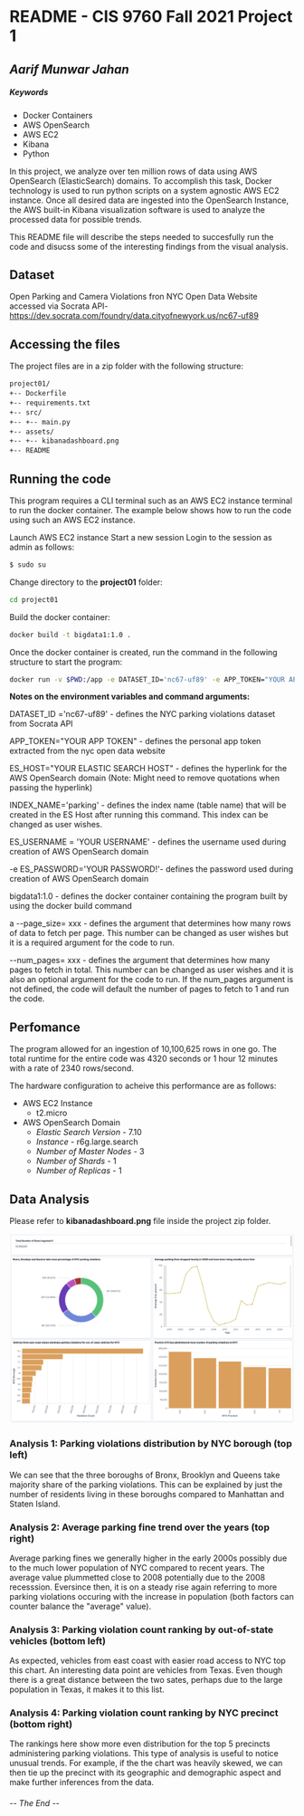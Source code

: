 # README - CIS 9760 Fall 2021 Project 1
## _Aarif Munwar Jahan_


##### Keywords
- Docker Containers
- AWS OpenSearch
- AWS EC2
- Kibana
- Python

In this project, we analyze over ten million rows of data using AWS OpenSearch (ElasticSearch) domains. To accomplish this task, Docker technology is used to run python scripts on a system agnostic AWS EC2 instance. Once all desired data are ingested into the OpenSearch Instance, the AWS built-in Kibana visualization software is used to analyze the processed data for possible trends. 

This README file will describe the steps needed to succesfully run the code and disucss some of the interesting findings from the visual analysis.

## Dataset

Open Parking and Camera Violations fron NYC Open Data Website accessed via Socrata API- https://dev.socrata.com/foundry/data.cityofnewyork.us/nc67-uf89


## Accessing the files

The project files are in a zip folder with the following structure:

```sh
project01/
+-- Dockerfile
+-- requirements.txt
+-- src/
+-- +-- main.py
+-- assets/
+-- +-- kibanadashboard.png
+-- README
```



## Running the code 

This program requires a CLI terminal such as an AWS EC2 instance terminal to run the docker container. The example below shows how to run the code using such an AWS EC2 instance.

Launch AWS EC2 instance
Start a new session
Login to the session as admin as follows:

```sh
$ sudo su
```

Change directory to the **project01** folder:

```sh
cd project01
```

Build the docker container:

```sh
docker build -t bigdata1:1.0 .
```

Once the docker container is created, run the command in the following structure to start the program:
```sh
docker run -v $PWD:/app -e DATASET_ID='nc67-uf89' -e APP_TOKEN="YOUR APP TOKEN" -e ES_HOST="YOUR ELASTIC SEARCH HOST" -e INDEX_NAME='parking' -e ES_USERNAME='YOUR USERNAME' -e ES_PASSWORD='YOUR PASSWORD!' bigdata1:1.0 --page_size=1000  --num_pages=3
```

**Notes on the environment variables and command arguments:**

DATASET_ID ='nc67-uf89' - defines the NYC parking violations dataset from  Socrata API

APP_TOKEN="YOUR APP TOKEN" - defines the personal app token extracted from the nyc open data website

ES_HOST="YOUR ELASTIC SEARCH HOST" - defines the hyperlink for the AWS OpenSearch domain (Note: Might need to remove quotations when passing the hyperlink)

INDEX_NAME='parking' - defines the index name (table name) that will be created in the ES Host after running this command. This index can be changed as user wishes.

ES_USERNAME = 'YOUR USERNAME' - defines the username used during creation of AWS OpenSearch domain

-e ES_PASSWORD='YOUR PASSWORD!'- defines the password used during creation of AWS OpenSearch domain 

bigdata1:1.0 - defines the docker container containing the program built by using the docker build command

a  --page_size= xxx - defines the argument that determines how many rows of data to fetch per page. This number can be changed as user wishes but it is a required argument for the code to run.

--num_pages= xxx - defines the argument that determines how many pages to fetch in total. This number can be changed as user wishes and it is also an optional argument for the code to run. If the num_pages argument is not defined, the code will default the number of pages to fetch to 1 and run the code.



## Perfomance 

The program allowed for an ingestion of 10,100,625 rows in one go. 
The total runtime for the entire code was 4320 seconds or 1 hour 12 minutes with a rate of 2340 rows/second. 

The hardware configuration to acheive this performance are as follows:

- AWS EC2 Instance
    - t2.micro
- AWS OpenSearch Domain
    - *Elastic Search Version* - 7.10
    - *Instance* - r6g.large.search
    - *Number of Master Nodes* - 3
    - *Number of Shards* - 1
    - *Number of Replicas* - 1

 ## Data Analysis
 
 Please refer to **kibanadashboard.png** file inside the project zip folder.
 
 ![Kibana-Dashboard](assets/kibanadashboard.png)
 
 ### Analysis 1: Parking violations distribution by NYC borough (top left)
 
 We can see that the three boroughs of Bronx, Brooklyn and Queens take majority share of the parking violations. This can be explained by just the number of residents living in these boroughs compared to Manhattan and Staten Island.
 
  ### Analysis 2: Average parking fine trend over the years (top right)
 
Average parking fines we generally higher in the early 2000s possibly due to the much lower population of NYC compared to recent years. The average value plummetted close to 2008 potentially due to the 2008 recesssion. Eversince then, it is on a steady rise again referring to more parking violations occuring with the increase in population (both factors can counter balance the "average" value).

  ### Analysis 3: Parking violation count ranking by out-of-state vehicles (bottom left)
  
  As expected, vehicles from east coast with easier road access to NYC top this chart. An interesting data point are vehicles from Texas. Even though there is a great distance between the two sates, perhaps due to the large population in Texas, it makes it to this list.
  
  ### Analysis 4: Parking violation count ranking by NYC precinct (bottom right)
  
  The rankings here show more even distribution for the top 5 precincts administering parking violations. This type of analysis is useful to notice unusual trends. For example, if the the chart was heavily skewed, we can then tie up the precinct with its geographic and demographic aspect and make further inferences from the data.
  
  ###### -- The End --
